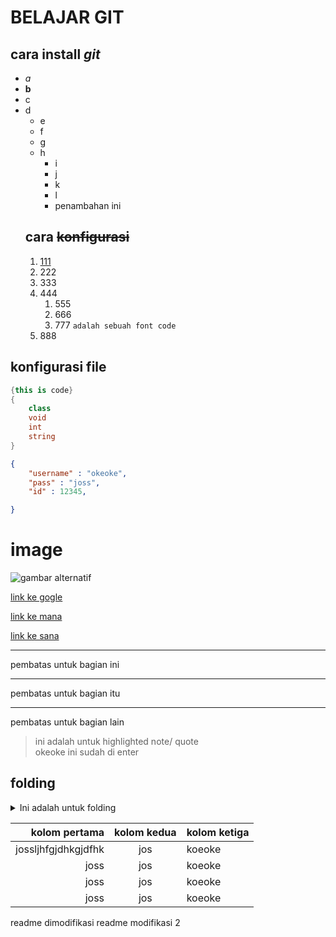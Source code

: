 # BELAJAR GIT

## cara __install__ _git_
- *a*
- **b**
- c
- d
  - e
  - f
  - g
  - h
    - i
    - j
    - k
    - l
    - penambahan ini
  ## cara ~~konfigurasi~~
  1. [111](https://www.okejos.com)
  2. 222
  3. 333
  4. 444
     1. 555
     2. 666
     3. 777 `adalah sebuah font code`
  5. 888

## konfigurasi file
```cs
{this is code}
{
    class
    void
    int
    string
}
```
```json
{
    "username" : "okeoke",
    "pass" : "joss",
    "id" : 12345,

}
```

# image
![gambar alternatif][gambar]

[link ke gogle][1]

[link ke mana][2]

[link ke sana][3]

---
pembatas untuk bagian ini

***
pembatas untuk bagian itu

___
pembatas untuk bagian lain

> ini adalah untuk highlighted note/ quote <br>
> okeoke ini sudah di enter<br>

## folding
<details>
    <summary>Ini adalah untuk folding</summary>
    iyaiyaiya<br>
    lupa ya?
</details>

|       kolom pertama | kolom kedua | kolom ketiga |
| ------------------: | :---------: | ------------ |
| jossljhfgjdhkgjdfhk |     jos     | koeoke       |
|                joss |     jos     | koeoke       |
|                joss |     jos     | koeoke       |
|                joss |     jos     | koeoke       |

[1]: http.google.com
[2]: http.mana.com
[3]: http.sana.com
[gambar]: https://refactory-id.s3.amazonaws.com/webassets-dev/public/assets/img/kits/refactory-logo.svg


readme dimodifikasi
readme modifikasi 2